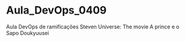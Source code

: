 # Aula_DevOps_0409
Aula DevOps de ramificações
Steven Universe: The movie
A prince e o Sapo
Doukyuusei

